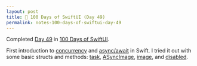 ```yaml
---
layout: post
title: 📔 100 Days of SwiftUI (Day 49)
permalink: notes-100-days-of-swiftui-day-49
---
```


Completed [Day 49](https://www.hackingwithswift.com/100/swiftui/49) in [100 Days of SwiftUI](https://www.hackingwithswift.com/100/swiftui).

First introduction to [concurrency](https://docs.swift.org/swift-book/documentation/the-swift-programming-language/concurrency/) and [async/await](https://github.com/apple/swift-evolution/blob/main/proposals/0296-async-await.md) in Swift. I tried it out with some basic structs and methods: [task](https://developer.apple.com/documentation/swiftui/view/task(priority:_:)), [ASyncImage](https://developer.apple.com/documentation/swiftui/asyncimage), [image](https://developer.apple.com/documentation/swiftui/image), and [disabled](https://developer.apple.com/documentation/swiftui/view/disabled(_:)).
